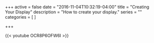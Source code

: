 +++
active = false
date = "2016-11-04T10:32:19-04:00"
title = "Creating Your Display"
description = "How to create your display."
series = ""
categories = [
]

+++

{{< youtube OCR8P6OFW6I >}}
